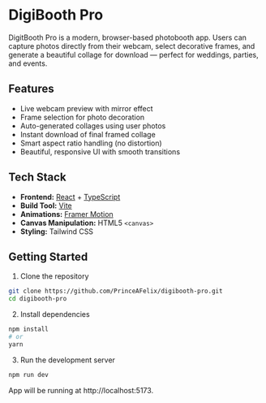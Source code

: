 # DigiBooth Pro

DigitBooth Pro is a modern, browser-based photobooth app. Users can capture photos directly from their webcam, select decorative frames, and generate a beautiful collage for download — perfect for weddings, parties, and events.


## Features

- Live webcam preview with mirror effect
- Frame selection for photo decoration
- Auto-generated collages using user photos
- Instant download of final framed collage
- Smart aspect ratio handling (no distortion)
- Beautiful, responsive UI with smooth transitions

## Tech Stack

- **Frontend:** [React](https://react.dev/) + [TypeScript](https://www.typescriptlang.org/)
- **Build Tool:** [Vite](https://vitejs.dev/)
- **Animations:** [Framer Motion](https://www.framer.com/motion/)
- **Canvas Manipulation:** HTML5 `<canvas>`
- **Styling:** Tailwind CSS



## Getting Started

1. Clone the repository

```bash
git clone https://github.com/PrinceAFelix/digibooth-pro.git
cd digibooth-pro
```

2. Install dependencies

```bash
npm install
# or
yarn
```

3. Run the development server

```bash
npm run dev
```

App will be running at http://localhost:5173.

